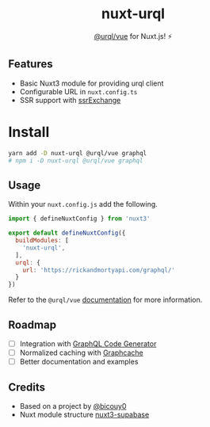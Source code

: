 <h1 align='center'>nuxt-urql</h1>

<p align='center'><a href="https://formidable.com/open-source/urql/docs/basics/vue/">@urql/vue</a> for Nuxt.js! ⚡️<br>

## Features

- Basic Nuxt3 module for providing urql client
- Configurable URL in `nuxt.config.ts`
- SSR support with [ssrExchange](https://formidable.com/open-source/urql/docs/advanced/server-side-rendering/#the-ssr-exchange)

# Install

```bash
yarn add -D nuxt-urql @urql/vue graphql
# npm i -D nuxt-urql @urql/vue graphql
```

## Usage

Within your `nuxt.config.js` add the following.

```js
import { defineNuxtConfig } from 'nuxt3'

export default defineNuxtConfig({
  buildModules: [
    'nuxt-urql',
  ],
  urql: {
    url: 'https://rickandmortyapi.com/graphql/'
  }
})
```

Refer to the `@urql/vue` [documentation](https://formidable.com/open-source/urql/docs/basics/vue/) for more information.

## Roadmap

- [ ] Integration with [GraphQL Code Generator](https://www.graphql-code-generator.com/)
- [ ] Normalized caching with [Graphcache](https://formidable.com/open-source/urql/docs/graphcache/normalized-caching/)
- [ ] Better documentation and examples

## Credits

- Based on a project by [@bicouy0](https://github.com/bicouy0/nuxt3-urql)
- Nuxt module structure [nuxt3-supabase](https://github.com/wobsoriano/nuxt3-supabase)
